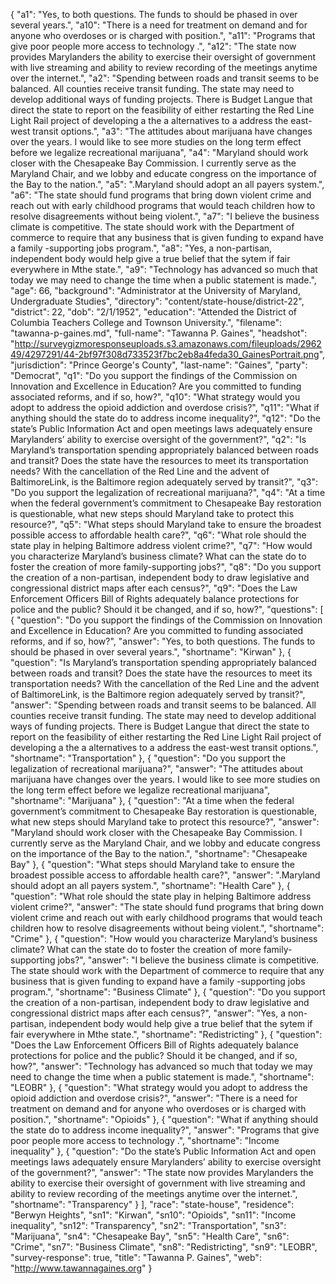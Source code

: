 {
  "a1": "Yes, to both questions. The funds to should be phased in over several years.",
  "a10": "There is a need for treatment on demand and for anyone who overdoses or is charged with position.",
  "a11": "Programs that give poor people more access to technology .",
  "a12": "The state now provides Marylanders the ability to exercise their oversight of government with live streaming and ability to review recording of the meetings anytime over the internet.",
  "a2": "Spending between roads and transit seems to be balanced. All counties receive transit funding. The state may need to develop additional ways of funding projects. There is Budget Langue that direct the state to report on the feasibility of either restarting the Red Line Light Rail project of developing a the a alternatives to a address the east-west transit options.",
  "a3": "The attitudes about marijuana have changes over the years. I would like to see more studies on the long term effect before we legalize recreational marijuana",
  "a4": "Maryland should work closer with the Chesapeake Bay Commission. I currently serve as the Maryland Chair, and we lobby and educate congress on the importance of the Bay to the nation.",
  "a5": ".Maryland should adopt an all payers system.",
  "a6": "The state should fund programs that bring down violent crime and reach out with early childhood programs that would teach children how to resolve disagreements without being violent.",
  "a7": "I believe the business climate is competitive. The state should work with the Department of commerce to require that any business that is given funding to expand have a family -supporting jobs program.",
  "a8": "Yes, a non-partisan, independent body would help give a true belief that the sytem if fair everywhere in Mthe state.",
  "a9": "Technology has advanced so much that today we may need to change the time when a public statement is made.",
  "age": 66,
  "background": "Administrator at the University of Maryland, Undergraduate Studies",
  "directory": "content/state-house/district-22",
  "district": 22,
  "dob": "2/1/1952",
  "education": "Attended the District of Columbia Teachers College and Townson University.",
  "filename": "tawanna-p-gaines.md",
  "full-name": "Tawanna P. Gaines",
  "headshot": "http://surveygizmoresponseuploads.s3.amazonaws.com/fileuploads/296249/4297291/44-2bf97f308d733523f7bc2eb8a4feda30_GainesPortrait.png",
  "jurisdiction": "Prince George's County",
  "last-name": "Gaines",
  "party": "Democrat",
  "q1": "Do you support the findings of the Commission on Innovation and Excellence in Education? Are you committed to funding associated reforms, and if so, how?",
  "q10": "What strategy would you adopt to address the opioid addiction and overdose crisis?",
  "q11": "What if anything should the state do to address income inequality?",
  "q12": "Do the state’s Public Information Act and open meetings laws adequately ensure Marylanders’ ability to exercise oversight of the government?",
  "q2": "Is Maryland’s transportation spending appropriately balanced between roads and transit? Does the state have the resources to meet its transportation needs? With the cancellation of the Red Line and the advent of BaltimoreLink, is the Baltimore region adequately served by transit?",
  "q3": "Do you support the legalization of recreational marijuana?",
  "q4": "At a time when the federal government’s commitment to Chesapeake Bay restoration is questionable, what new steps should Maryland take to protect this resource?",
  "q5": "What steps should Maryland take to ensure the broadest possible access to affordable health care?",
  "q6": "What role should the state play in helping Baltimore address violent crime?",
  "q7": "How would you characterize Maryland’s business climate? What can the state do to foster the creation of more family-supporting jobs?",
  "q8": "Do you support the creation of a non-partisan, independent body to draw legislative and congressional district maps after each census?",
  "q9": "Does the Law Enforcement Officers Bill of Rights adequately balance protections for police and the public? Should it be changed, and if so, how?",
  "questions": [
    {
      "question": "Do you support the findings of the Commission on Innovation and Excellence in Education? Are you committed to funding associated reforms, and if so, how?",
      "answer": "Yes, to both questions. The funds to should be phased in over several years.",
      "shortname": "Kirwan"
    },
    {
      "question": "Is Maryland’s transportation spending appropriately balanced between roads and transit? Does the state have the resources to meet its transportation needs? With the cancellation of the Red Line and the advent of BaltimoreLink, is the Baltimore region adequately served by transit?",
      "answer": "Spending between roads and transit seems to be balanced. All counties receive transit funding. The state may need to develop additional ways of funding projects. There is Budget Langue that direct the state to report on the feasibility of either restarting the Red Line Light Rail project of developing a the a alternatives to a address the east-west transit options.",
      "shortname": "Transportation"
    },
    {
      "question": "Do you support the legalization of recreational marijuana?",
      "answer": "The attitudes about marijuana have changes over the years. I would like to see more studies on the long term effect before we legalize recreational marijuana",
      "shortname": "Marijuana"
    },
    {
      "question": "At a time when the federal government’s commitment to Chesapeake Bay restoration is questionable, what new steps should Maryland take to protect this resource?",
      "answer": "Maryland should work closer with the Chesapeake Bay Commission. I currently serve as the Maryland Chair, and we lobby and educate congress on the importance of the Bay to the nation.",
      "shortname": "Chesapeake Bay"
    },
    {
      "question": "What steps should Maryland take to ensure the broadest possible access to affordable health care?",
      "answer": ".Maryland should adopt an all payers system.",
      "shortname": "Health Care"
    },
    {
      "question": "What role should the state play in helping Baltimore address violent crime?",
      "answer": "The state should fund programs that bring down violent crime and reach out with early childhood programs that would teach children how to resolve disagreements without being violent.",
      "shortname": "Crime"
    },
    {
      "question": "How would you characterize Maryland’s business climate? What can the state do to foster the creation of more family-supporting jobs?",
      "answer": "I believe the business climate is competitive. The state should work with the Department of commerce to require that any business that is given funding to expand have a family -supporting jobs program.",
      "shortname": "Business Climate"
    },
    {
      "question": "Do you support the creation of a non-partisan, independent body to draw legislative and congressional district maps after each census?",
      "answer": "Yes, a non-partisan, independent body would help give a true belief that the sytem if fair everywhere in Mthe state.",
      "shortname": "Redistricting"
    },
    {
      "question": "Does the Law Enforcement Officers Bill of Rights adequately balance protections for police and the public? Should it be changed, and if so, how?",
      "answer": "Technology has advanced so much that today we may need to change the time when a public statement is made.",
      "shortname": "LEOBR"
    },
    {
      "question": "What strategy would you adopt to address the opioid addiction and overdose crisis?",
      "answer": "There is a need for treatment on demand and for anyone who overdoses or is charged with position.",
      "shortname": "Opioids"
    },
    {
      "question": "What if anything should the state do to address income inequality?",
      "answer": "Programs that give poor people more access to technology .",
      "shortname": "Income inequality"
    },
    {
      "question": "Do the state’s Public Information Act and open meetings laws adequately ensure Marylanders’ ability to exercise oversight of the government?",
      "answer": "The state now provides Marylanders the ability to exercise their oversight of government with live streaming and ability to review recording of the meetings anytime over the internet.",
      "shortname": "Transparency"
    }
  ],
  "race": "state-house",
  "residence": "Berwyn Heights",
  "sn1": "Kirwan",
  "sn10": "Opioids",
  "sn11": "Income inequality",
  "sn12": "Transparency",
  "sn2": "Transportation",
  "sn3": "Marijuana",
  "sn4": "Chesapeake Bay",
  "sn5": "Health Care",
  "sn6": "Crime",
  "sn7": "Business Climate",
  "sn8": "Redistricting",
  "sn9": "LEOBR",
  "survey-response": true,
  "title": "Tawanna P. Gaines",
  "web": "http://www.tawannagaines.org"
}
